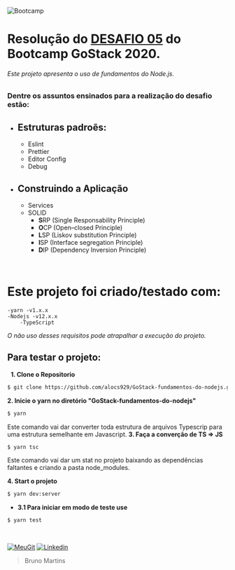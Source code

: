 ![Bootcamp](https://camo.githubusercontent.com/d25397e9df01fe7882dcc1cbc96bdf052ffd7d0c/68747470733a2f2f73746f726167652e676f6f676c65617069732e636f6d2f676f6c64656e2d77696e642f626f6f7463616d702d676f737461636b2f6865616465722d6465736166696f732e706e67)

# Resolução do [DESAFIO 05](https://github.com/Rocketseat/bootcamp-gostack-desafios/tree/master/desafio-fundamentos-nodejs) do Bootcamp GoStack 2020.

###### Este projeto apresenta o uso de fundamentos do Node.js.
### Dentre os assuntos ensinados para a realização do desafio estão:
- ## Estruturas padroẽs:
    - Eslint
    - Prettier
    - Editor Config
    - Debug
- ## Construindo a Aplicação
    - Services
    - SOLID
        - **S**RP (Single Responsability Principle)
        - **O**CP (Open–closed Principle)
        - **L**SP (Liskov substitution Principle)
        - **I**SP (Interface segregation Principle)
        - **D**IP (Dependency Inversion Principle)

&nbsp;
# Este projeto foi criado/testado com:
    -yarn -v1.x.x
    -Nodejs -v12.x.x
        -TypeScript
 _O não uso desses requisitos pode atrapalhar a execução do projeto._
&nbsp;
## **Para testar o projeto:**
&nbsp;
**1. Clone o Repositorio**
```sh
$ git clone https://github.com/alocs929/GoStack-fundamentos-do-nodejs.git
```

**2. Inicie o yarn no diretório "GoStack-fundamentos-do-nodejs"**
```sh
$ yarn
```
Este comando vai dar converter toda estrutura de arquivos Typescrip para uma estrutura semelhante em Javascript.
**3. Faça a converção de TS => JS**
```sh
$ yarn tsc
```
Este comando vai dar um stat no projeto baixando as dependências faltantes e criando a pasta node_modules.

**4. Start o projeto**
```sh
$ yarn dev:server
```
- **3.1 Para iniciar em modo de teste use**
```sh
$ yarn test
```
&nbsp;

[![MeuGit](https://img.shields.io/badge/All-Projects-blue)](https://github.com/alocs929?tab=repositories)  [![Linkedin](https://img.shields.io/badge/My-Linkedin-blue)](https://www.linkedin.com/in/fbrunormartins/)
> Bruno Martins
